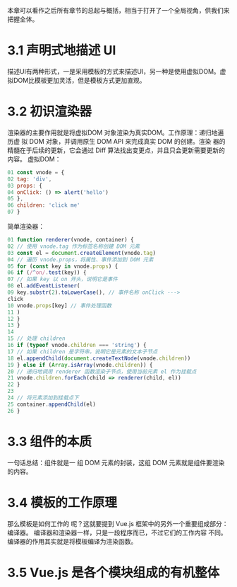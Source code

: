 本章可以看作之后所有章节的总起与概括，相当于打开了一个全局视角，供我们来把握全体。

# 3.1 声明式地描述 UI

描述UI有两种形式，一是采用模板的方式来描述UI，另一种是使用虚拟DOM。虚拟DOM比模板更加灵活，但是模板方式更加直观。

# 3.2 初识渲染器

渲染器的主要作用就是将虚拟DOM 对象渲染为真实DOM。工作原理：递归地遍历虚 拟 DOM 对象，并调用原生 DOM API 来完成真实 DOM 的创建。渲染 器的精髓在于后续的更新，它会通过 Diff 算法找出变更点，并且只会更新需要更新的内容。
虚拟DOM：

```javascript
01 const vnode = {
02 tag: 'div',
03 props: {
04 onClick: () => alert('hello')
05 },
06 children: 'click me'
07 }
```

简单渲染器：

```javascript
01 function renderer(vnode, container) {
02 // 使用 vnode.tag 作为标签名称创建 DOM 元素
03 const el = document.createElement(vnode.tag)
04 // 遍历 vnode.props，将属性、事件添加到 DOM 元素
05 for (const key in vnode.props) {
06 if (/^on/.test(key)) {
07 // 如果 key 以 on 开头，说明它是事件
08 el.addEventListener(
09 key.substr(2).toLowerCase(), // 事件名称 onClick --->
click
10 vnode.props[key] // 事件处理函数
11 )
12 }
13 }
14
15 // 处理 children
16 if (typeof vnode.children === 'string') {
17 // 如果 children 是字符串，说明它是元素的文本子节点
18 el.appendChild(document.createTextNode(vnode.children))
19 } else if (Array.isArray(vnode.children)) {
20 // 递归地调用 renderer 函数渲染子节点，使用当前元素 el 作为挂载点
21 vnode.children.forEach(child => renderer(child, el))
22 }
23
24 // 将元素添加到挂载点下
25 container.appendChild(el)
26 }
```

# 3.3 组件的本质

一句话总结：组件就是一 组 DOM 元素的封装，这组 DOM 元素就是组件要渲染的内容。

# 3.4 模板的工作原理

那么模板是如何工作的 呢？这就要提到 Vue.js 框架中的另外一个重要组成部分：编译器。 编译器和渲染器一样，只是一段程序而已，不过它们的工作内容 不同。编译器的作用其实就是将模板编译为渲染函数。

# 3.5 Vue.js 是各个模块组成的有机整体

